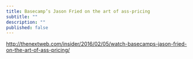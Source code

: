 ```yaml
---
title: Basecamp’s Jason Fried on the art of ass-pricing
subtitle: ""
description: ""
published: false
---
```


http://thenextweb.com/insider/2016/02/05/watch-basecamps-jason-fried-on-the-art-of-ass-pricing/
